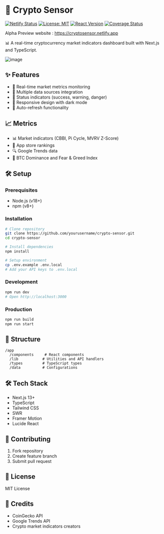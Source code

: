 # 🚀 Crypto Sensor
[![Netlify Status](https://api.netlify.com/api/v1/badges/83bfe17a-9fec-494b-8c90-288c58e6233f/deploy-status)](https://app.netlify.com/sites/cryptosensor/deploys)
[![License: MIT](https://img.shields.io/badge/License-MIT-yellow.svg)](https://opensource.org/licenses/MIT)
[![React Version](https://img.shields.io/badge/react-18.3.1-blue.svg)](https://reactjs.org/)
[![Coverage Status](https://coveralls.io/repos/github/username/repository/badge.svg?branch=main)](https://coveralls.io/github/username/repository?branch=main)

Alpha Preview website : https://cryptosensor.netlify.app

📊 A real-time cryptocurrency market indicators dashboard built with Next.js and TypeScript.

![image](https://github.com/user-attachments/assets/556a7788-c2ef-4ef2-b957-4d91cbd05f8e)

## ✨ Features

- 🔄 Real-time market metrics monitoring
- 🔌 Multiple data sources integration
- 🚦 Status indicators (success, warning, danger)
- 📱 Responsive design with dark mode
- 🔄 Auto-refresh functionality

## 📈 Metrics

- 📊 Market indicators (CBBI, Pi Cycle, MVRV Z-Score)
- 📱 App store rankings
- 🔍 Google Trends data
- 🧮 BTC Dominance and Fear & Greed Index

## 🛠️ Setup

### Prerequisites
- Node.js (v18+)
- npm (v8+)

### Installation
```bash
# Clone repository
git clone https://github.com/yourusername/crypto-sensor.git
cd crypto-sensor

# Install dependencies
npm install

# Setup environment
cp .env.example .env.local
# Add your API keys to .env.local
```

### Development
```bash
npm run dev
# Open http://localhost:3000
```

### Production
```bash
npm run build
npm run start
```

## 📁 Structure

```
/app
  /components     # React components
  /lib           # Utilities and API handlers
  /types         # TypeScript types
  /data          # Configurations
```

## 🛠️ Tech Stack

- Next.js 13+
- TypeScript
- Tailwind CSS
- SWR
- Framer Motion
- Lucide React

## 🤝 Contributing

1. Fork repository
2. Create feature branch
3. Submit pull request

## 📄 License

MIT License

## 🙏 Credits

- CoinGecko API
- Google Trends API
- Crypto market indicators creators
